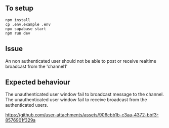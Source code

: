 ## To setup

```
npm install
cp .env.example .env
npx supabase start
npm run dev
```

## Issue
An non authenticated user should not be able
to post or receive realtime broadcast from the 'channel1'

## Expected behaviour

The unauthenticated user window fail to broadcast message to the channel.
The unauthenticated user window fail to receive broadcast from the authenticated users.

https://github.com/user-attachments/assets/906cbb1b-c3aa-4372-bbf3-8576901f329a
